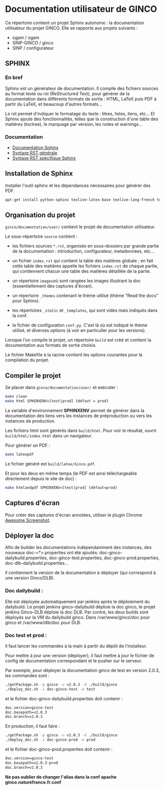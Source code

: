 # Documentation utilisateur de GINCO

Ce répertoire contient un projet Sphinx autonome : la documentation utilisateur du projet GINCO. Elle se rapporte aux 
 projets suivants : 
 
* ogam / ogam
* SINP-GINCO / ginco
* SINP / configurateur

## SPHINX

### En bref

Sphinx est un générateur de documentation. Il compile des fichiers sources au format texte ou rst
(ReStructured Text), pour générer de la documentation dans différents formats de sortie : HTML, LaTeX 
 puis PDF à partir du LaTeX, et beaucoup d'autres formats... 
 
Le rst permet d'indiquer le formatage du texte : titres, listes, liens, etc... 
Et Sphinx ajoute des fonctionnalités, telles que la construction d'une table des matières (toctree), 
le marquage par version, les notes et warnings... 

### Documentation

* [Documentation Sphinx](http://www.sphinx-doc.org/en/stable/)
* [Syntaxe RST générale](http://www.sphinx-doc.org/en/stable/rest.html)
* [Syntaxe RST spécifique Sphinx](http://www.sphinx-doc.org/en/stable/markup/index.html)

## Installation de Sphinx

Installer l'outil sphinx et les dépendances nécessaires pour générer des PDF.

```bash
apt-get install python-sphinx texlive-latex-base texlive-lang-french texlive-latex-extra texlive-pictures latexmk
```


## Organisation du projet

`ginco/documentation/user/` contient le projet de documentation utilisateur.

Le sous-répertoire `source` contient : 

* les fichiers sources `*.rst`, organisés en sous-dossiers par grande partie de la documentation : 
  introduction, configurateur, metadonnées, etc...
    
* un fichier `index.rst` qui contient la table des matières globale ; en fait cette table des matières 
  appelle les fichiers `index.rst` de chaque partie, qui contiennent chacun une table des matières 
  détaillée de la partie. 
  
* un répertoire `images`où sont rangées les images illustrant la doc (essentiellement des captures d'écran). 

* un répertoire `_themes` contenant le thème utilisé (thème "Read the docs" pour Sphinx). 

* les répertoires `_static` et  `_templates`, qui sont vides mais indiqués dans la conf. 

* le fichier de configuration `conf.py`. C'est là où est indiqué le thème utilisé, et diverses options 
  (à voir en particulier pour les versions). 
 
Lorsque l'on compile le projet, un répertoire `build` est créé et contient la documentation aux formats de sortie 
choisis.
  
Le fichier Makefile à la racine contient les options courantes pour la compilation du projet.

## Compiler le projet

Se placer dans `ginco/documentation/user/` et exécuter : 

```bash
make clean
make html SPHINXENV=[test|prod] (défaut = prod)
```
La variable d'environnement **SPHINXENV** permet de générer dans la documentation des liens vers les instances de préproduction ou vers les instances de production.

Les fichiers html sont générés dans `build/html`. Pour voir le résultat, ouvrir `build/html/index.html`
dans un navigateur. 

Pour générer un PDF : 

```bash
make latexpdf
```
Le fichier généré est `build/latex/Ginco.pdf`. 

Et pour les deux en même temps (le PDF est ainsi téléchargeable directement depuis le site de doc) :

```bash
make htmlandpdf SPHINXENV=[test|prod] (défaut=prod)
```

## Captures d'écran

Pour créer des captures d'écran annotées, utiliser le plugin Chrome 
[Awesome Screenshot](https://chrome.google.com/webstore/detail/awesome-screenshot-screen/nlipoenfbbikpbjkfpfillcgkoblgpmj?hl=fr&gl=FR). 

## Déployer la doc

Afin de builder les documentations indépendamment des instances, des nouveaux doc-<*>.properties ont été ajoutés: doc-ginco-dailybuild.properties, doc-ginco-test.properties, doc-ginco-prod.properties, doc-dlb-dailybuild.properties...

Il contiennent la version de la documentation à déployer (qui correspond à une version Ginco/DLB).

### Doc dailybuild :
Elle est déployée automatiquement par jenkins après le déploiement du dailybuild.
Le projet jenkins ginco-dailybuild déploie la doc ginco, le projet jenkins Ginco-DLB déploie la doc DLB. Par contre, les deux builds sont déployés sur la VM du dailybuild ginco. Dans /var/www/ginco/doc pour ginco et /var/www/dlb/doc pour DLB.

### Doc test et prod :
Il faut lancer les commandes à la main à partir du dépôt de l'installeur.

Pour mettre à jour une version (déployer), il faut mettre à jour le fichier de config de documentation correspondant et le pusher sur le serveur.

Par exemple, pour déployer la documentation ginco de test en version 2.0.3, les commandes sont :
```bash
./getPackage.sh -p ginco -v v2.0.3 -d ./build/ginco
./deploy_doc.sh -i doc-ginco-test -e test
```
et le fichier doc-ginco-dailybuild.properties doit contenir :
```bash
doc.version=ginco-test
doc.basepath=v2.0.3
doc.branch=v2.0.3
```

En production, il faut faire :
```bash
./getPackage.sh -p ginco -v v2.0.3 -d ./build/ginco
./deploy_doc.sh -i doc-ginco-prod -e prod
```
et le fichier doc-ginco-prod.properties doit contenir :
```bash
doc.version=ginco-test
doc.basepath=v2.0.3-prod
doc.branch=v2.0.3
```

**Ne pas oublier de changer l'alias dans la conf apache ginco.naturefrance.fr.conf**


